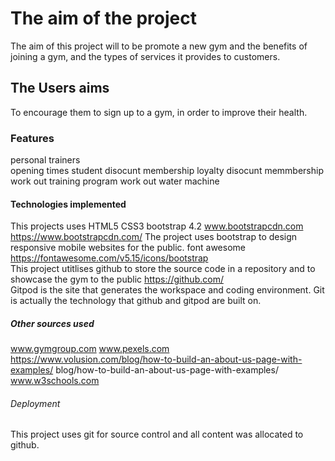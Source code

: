 # The aim of the project  

The aim of this project will to be promote a new gym and the benefits of joining a gym, and  the types of services it provides to customers.    

## The Users aims

To encourage them to sign up to a gym, in order to improve their health.  

### Features 
personal trainers   
opening times 
student disocunt membership 
loyalty disocunt memmbership 
work out training program 
work out water machine    

#### Technologies implemented
This projects uses HTML5 CSS3 
bootstrap 4.2 www.bootstrapcdn.com https://www.bootstrapcdn.com/ 
The project uses bootstrap to design responsive mobile websites for the public. 
font awesome https://fontawesome.com/v5.15/icons/bootstrap   
This project utitlises github to store the source code in a repository and to showcase the gym to the public https://github.com/    
Gitpod is the site that generates the workspace and coding environment.
Git is actually the technology that github and gitpod are built on.

##### Other sources used
www.gymgroup.com
www.pexels.com
 https://www.volusion.com/blog/how-to-build-an-about-us-page-with-examples/
 blog/how-to-build-an-about-us-page-with-examples/
 www.w3schools.com 


###### Deployment  

This project uses git for source control and all content was allocated to github. 